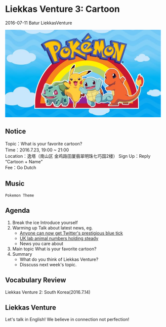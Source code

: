 
# Liekkas Venture 3: Cartoon
2016-07-11 Batur LiekkasVenture

![pokemon](./images/cartoon.jpg "pokemon")

## Notice

Topic：What is your favorite cartoon?  
Time：2016.7.23, 19:00 ~ 21:00  
Location：逸塔（南山区 金鸡路田厦翡翠明珠七巧国2楼） 
Sign Up：Reply “Cartoon + Name”  
Fee：Go Dutch

## Music
    Pokemon Theme

## Agenda

1. Break the ice
    Introduce yourself
2. Warming up
    Talk about latest news, eg.
    - [Anyone can now get Twitter's prestigious blue tick](http://www.bbc.co.uk/newsbeat/article/36835158/anyone-can-now-get-twitters-prestigious-blue-tick)
    - [UK lab animal numbers holding steady](http://www.bbc.com/news/science-environment-36843587)
    - News you care about
3. Main topic
    What is your favorite cartoon?
4. Summary
    - What do you think of Liekkas Venture?
    - Disscuss next week's topic.

## Vocabulary Review
Liekkas Venture 2: South Korea(2016.7.14)


## Liekkas Venture

Let's talk in English!
We believe in connection not perfection!
